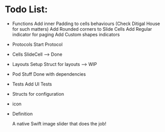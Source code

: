 #  Todo List:

* Functions
    Add inner Padding to cells behaviours (Check Ditigal House for such matters)
    Add Rounded corners to Slide Cells
    Add Regular indicator for paging
    Add Custom shapes indicators 
* Protocols
    Start Protocol 
* Cells
    SlideCell --> Done
* Layouts
    Setup Struct for layouts --> WIP
* Pod Stuff
    Done with dependencies 
* Tests
    Add UI Tests
* Structs for configuration
* icon
* Definition

    A native Swift image slider that does the job!

